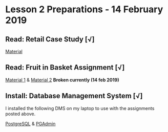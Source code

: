 # Lesson 2  Preparations - 14 February 2019

## Read: Retail Case Study [√]

[Material](https://docs.google.com/document/d/1kFLog6zBoPkPAv9TB2tNYEcrvWOx3CCmivf_P020cM8/edit)

## Read: Fruit in Basket Assignment [√]

[Material 1](https://docs.google.com/document/d/150ejNf57-NHseszU83XhWCmDDkR73-5ZiACDpGn3W9g/edit) &
[Material 2](https://drive.google.com/file/d/1xfVurcdaYD2oT29zqD7BFax2Bt2gKd3S/view) **Broken currently (14 feb 2019)**

## Install: Database Management System [√]

I installed the following DMS on my laptop to use with the assignments posted above.

[PostgreSQL](https://www.postgresql.org) &
[PGAdmin](https://www.pgadmin.org)
